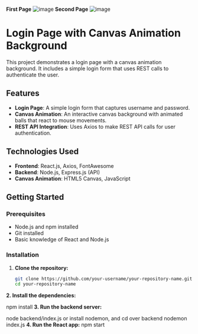 **First Page**
![image](https://github.com/Bharath-Sethuraman/Login/assets/135990314/b7b58e22-5e03-4162-aaad-5ac437e288fa)
**Second Page**
![image](https://github.com/Bharath-Sethuraman/Login/assets/135990314/ba022c2e-8ee8-4ad4-91e7-306d9a006fe1)
# Login Page with Canvas Animation Background

This project demonstrates a login page with a canvas animation background. It includes a simple login form that uses REST calls to authenticate the user.

## Features

- **Login Page**: A simple login form that captures username and password.
- **Canvas Animation**: An interactive canvas background with animated balls that react to mouse movements.
- **REST API Integration**: Uses Axios to make REST API calls for user authentication.

## Technologies Used

- **Frontend**: React.js, Axios, FontAwesome
- **Backend**: Node.js, Express.js (API)
- **Canvas Animation**: HTML5 Canvas, JavaScript

## Getting Started

### Prerequisites

- Node.js and npm installed
- Git installed
- Basic knowledge of React and Node.js

### Installation

1. **Clone the repository:**
   ```bash
   git clone https://github.com/your-username/your-repository-name.git
   cd your-repository-name
**2. Install the dependencies:**

  npm install
**3.  Run the backend server:**

  node backend/index.js 
  or install nodemon, and cd over backend
  nodemon index.js
**4. Run the React app:**
  npm start
